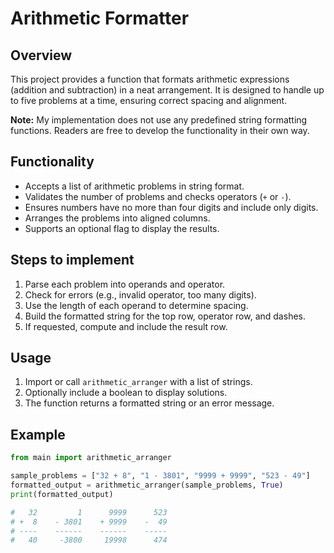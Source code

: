 # Arithmetic Formatter

## Overview

This project provides a function that formats arithmetic expressions (addition and subtraction) in a neat arrangement. It is designed to handle up to five problems at a time, ensuring correct spacing and alignment.

**Note:** My implementation does not use any predefined string formatting functions. Readers are free to develop the functionality in their own way.

## Functionality

- Accepts a list of arithmetic problems in string format.
- Validates the number of problems and checks operators (`+` or `-`).
- Ensures numbers have no more than four digits and include only digits.
- Arranges the problems into aligned columns.
- Supports an optional flag to display the results.

## Steps to implement

1. Parse each problem into operands and operator.
2. Check for errors (e.g., invalid operator, too many digits).
3. Use the length of each operand to determine spacing.
4. Build the formatted string for the top row, operator row, and dashes.
5. If requested, compute and include the result row.

## Usage

1. Import or call `arithmetic_arranger` with a list of strings.
2. Optionally include a boolean to display solutions.
3. The function returns a formatted string or an error message.

## Example

```python
from main import arithmetic_arranger

sample_problems = ["32 + 8", "1 - 3801", "9999 + 9999", "523 - 49"]
formatted_output = arithmetic_arranger(sample_problems, True)
print(formatted_output)

#   32         1      9999      523
# +  8    - 3801    + 9999    -  49
# ----    ------    ------    -----
#   40     -3800     19998      474
```
